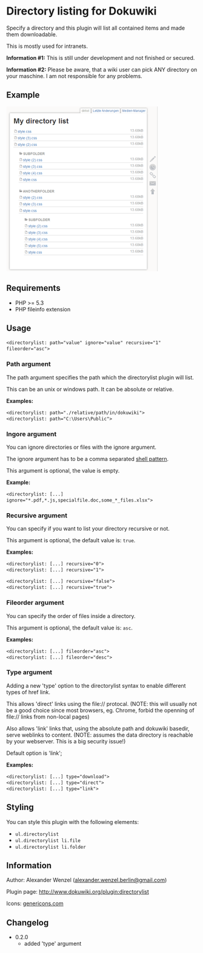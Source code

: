 # Directory listing for Dokuwiki

Specify a directory and this plugin will list all contained items and made them downloadable.

This is mostly used for intranets.

**Information #1:** This is still under development and not finished or secured.

**Information #2:** Please be aware, that a wiki user can pick ANY directory on your maschine. I am not responsible for any problems.

## Example

![Image](example1.png?raw=true)

## Requirements

  * PHP >= 5.3
  * PHP fileinfo extension

## Usage

````
<directorylist: path="value" ignore="value" recursive="1" fileorder="asc">
````

### Path argument

The path argument specifies the path which the directorylist plugin will list.

This can be an unix or windows path. It can be absolute or relative.

**Examples:**

````
<directorylist: path="./relative/path/in/dokuwiki">
<directorylist: path="C:\Users\Public">
````

### Ingore argument

You can ignore directories or files with the ignore argument.

The ignore argument has to be a comma separated [shell pattern](http://www.php.net/manual/en/function.fnmatch.php).

This argument is optional, the  value is empty.

**Example:**

````
<directorylist: [...] ignore="*.pdf,*.js,specialfile.doc,some_*_files.xlsx">
````

### Recursive argument

You can specify if you want to list your directory recursive or not.

This argument is optional, the default value is: ``true``.

**Examples:**

````
<directorylist: [...] recursive="0">
<directorylist: [...] recursive="1">
````

````
<directorylist: [...] recursive="false">
<directorylist: [...] recursive="true">
````

### Fileorder argument

You can specify the order of files inside a directory.

This argument is optional, the default value is: ``asc``.

**Examples:**

````
<directorylist: [...] fileorder="asc">
<directorylist: [...] fileorder="desc">
````

### Type argument

Adding a new 'type' option to the directorylist syntax to enable different types of href link.

This allows 'direct' links using the file:// protocal.
(NOTE: this will usually not be a good choice since most browsers, eg. Chrome, forbid the openning of file:// links from non-local pages)

Also allows 'link' links that, using the absolute path and dokuwiki basedir, serve weblinks to content.
(NOTE: assumes the data directory is reachable by your webserver. This is a big security issue!)

Default option is 'link';

**Examples:**

````
<directorylist: [...] type="download">
<directorylist: [...] type="direct">
<directorylist: [...] type="link">
````

## Styling

You can style this plugin with the following elements:

  * ``ul.directorylist``
  * ``ul.directorylist li.file``
  * ``ul.directorylist li.folder``

## Information

Author: Alexander Wenzel (alexander.wenzel.berlin@gmail.com)

Plugin page: http://www.dokuwiki.org/plugin:directorylist

Icons: [genericons.com](http://genericons.com)

## Changelog

* 0.2.0
    * added 'type' argument